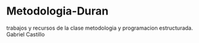 # Metodologia-Duran
trabajos y recursos de la clase metodologia y programacion estructurada. Gabriel Castillo
